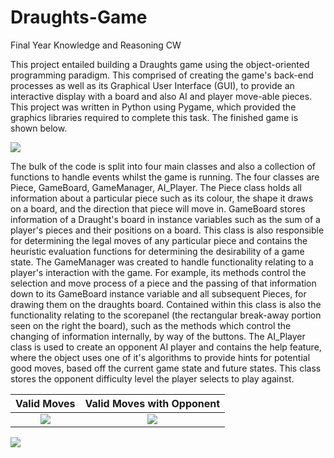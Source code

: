 # Draughts-Game
Final Year Knowledge and Reasoning CW

This project entailed building a Draughts game using the object-oriented programming paradigm. This comprised of creating the game's back-end processes as well as its Graphical User Interface (GUI), to provide an interactive display with a board and also AI and player move-able pieces. This project was written in Python using Pygame, which provided the graphics libraries required to complete this task. The finished game is shown below.

![](https://raw.githubusercontent.com/LordLean/Draughts-Game/main/images/Introduction_image.png)

The bulk of the code is split into four main classes and also a collection of functions to handle events whilst the game is running. The four classes are Piece, GameBoard, GameManager, AI\_Player. The Piece class holds all information about a particular piece such as its colour, the shape it draws on a board, and the direction that piece will move in. GameBoard stores information of a Draught's board in instance variables such as the sum of a player's pieces and their positions on a board. This class is also responsible for determining the legal moves of any particular piece and contains the heuristic evaluation functions for determining the desirability of a game state. The GameManager was created to handle functionality relating to a player's interaction with the game. For example, its methods control the selection and move process of a piece and the passing of that information down to its GameBoard instance variable and all subsequent Pieces, for drawing them on the draughts board. Contained within this class is also the functionality relating to the scorepanel (the rectangular break-away portion seen on the right the board), such as the methods which control the changing of information internally, by way of the buttons. The AI\_Player class is used to create an opponent AI player and contains the help feature, where the object uses one of it's algorithms to provide hints for potential good moves, based off the current game state and future states. This class stores the opponent difficulty level the player selects to play against.

Valid Moves            |  Valid Moves with Opponent
:-------------------------:|:-------------------------:
![](https://raw.githubusercontent.com/LordLean/Draughts-Game/main/images/noopponent.png)  |  ![](https://raw.githubusercontent.com/LordLean/Draughts-Game/main/images/opponent.png)

![](https://raw.githubusercontent.com/LordLean/Draughts-Game/main/images/rules.png)
 
